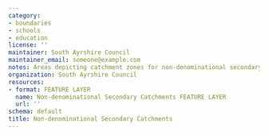 ```yaml
---
category:
- boundaries
- schools
- education
license: ''
maintainer: South Ayrshire Council
maintainer_email: someone@example.com
notes: Areas depicting catchment zones for non-denominational secondary schools
organization: South Ayrshire Council
resources:
- format: FEATURE LAYER
  name: Non-denominational Secondary Catchments FEATURE LAYER
  url: ''
schema: default
title: Non-denominational Secondary Catchments
---
```

